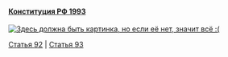 #### [Конституция РФ 1993](https://lalawland.github.io/eurasia/russia/const)

[![Здесь должна быть картинка, но если её нет, значит всё :(](https://sun9-east.userapi.com/sun9-34/s/v1/ig2/t5b0jocwQg8c4Xmwg1GptJ1oK4_yh7wz__KZ_0J96FHLjl3UDkZmqDcTdkBgtm_fwcCSyujVSl2zFq8Ax6z6lIEA.jpg?size=1280x720&quality=95&type=album)](https://sun9-east.userapi.com/sun9-34/s/v1/ig2/t5b0jocwQg8c4Xmwg1GptJ1oK4_yh7wz__KZ_0J96FHLjl3UDkZmqDcTdkBgtm_fwcCSyujVSl2zFq8Ax6z6lIEA.jpg?size=1280x720&quality=95&type=album)

[Статья 92](https://lalawland.github.io/eurasia/russia/const/art92) | [Статья 93](https://lalawland.github.io/eurasia/russia/const/art93)
